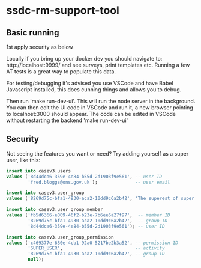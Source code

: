 # ssdc-rm-support-tool

## Basic running

1st apply security as below

Locally if you bring up your docker dev you should navigate to: http://localhost:9999/ and see surveys, 
print templates etc. Running a few AT tests is a great way to populate this data.

For testing/debugging it's advised you use VSCode and have Babel Javascript installed, this does cunning things
and allows you to debug.  

Then run 'make run-dev-ui'.  This will run the node server in the background.
You can then edit the UI code in VSCode and run it, a new browser pointing to localhost:3000 should appear.
The code can be edited in VSCode without restarting the backend 'make run-dev-ui'


## Security
Not seeing the features you want or need? Try adding yourself as a super user, like this:

```sql
insert into casev3.users
values ('8d44dca6-359e-4e84-b55d-2d1903f9e561', -- user ID
        'fred.bloggs@ons.gov.uk');              -- user email

insert into casev3.user_group
values ('8269d75c-bfa1-4930-aca2-10dd9c6a2b42', 'The superest of super users', 'super');

insert into casev3.user_group_member
values ('fb5d6366-e009-46f2-b23e-7b6ee6a27f97',  -- member ID
        '8269d75c-bfa1-4930-aca2-10dd9c6a2b42',  -- group ID
        '8d44dca6-359e-4e84-b55d-2d1903f9e561'); -- user ID

insert into casev3.user_group_permission
values ('c469377e-680e-4cb1-92a0-5217be2b3a52', -- permission ID
        'SUPER_USER',                           -- activity
        '8269d75c-bfa1-4930-aca2-10dd9c6a2b42', -- group ID
        null);
```
